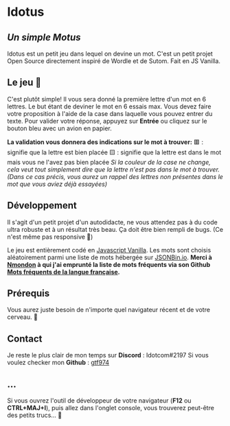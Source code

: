 # Idotus
## _Un simple Motus_

Idotus est un petit jeu dans lequel on devine un mot.
C'est un petit projet Open Source directement inspiré de Wordle et de Sutom.
Fait en JS Vanilla.

## Le jeu 📜
C'est plutôt simple!
Il vous sera donné la première lettre d'un mot en 6 lettres. Le but étant de deviner le mot en 6 essais max.
Vous devez faire votre proposition à l'aide de la case dans laquelle vous pouvez entrer du texte.
Pour valider votre réponse, appuyez sur **Entrée** ou cliquez sur le bouton bleu avec un avion en papier.

**La validation vous donnera des indications sur le mot à trouver:**
🟥 : signifie que la lettre est bien placée
🟨 : signifie que la lettre est dans le mot mais vous ne l'avez pas bien placée
_Si la couleur de la case ne change, cela veut tout simplement dire que la lettre n'est pas dans le mot à trouver._
_(Dans ce cas précis, vous aurez un rappel des lettres non présentes dans le mot que vous aviez déjà essayées)_

## Développement
Il s'agit d'un petit projet d'un autodidacte, ne vous attendez pas à du code ultra robuste et à un résultat très beau.
Ça doit être bien rempli de bugs.
(Ce n'est même pas responsive 👀)

Le jeu est entièrement codé en [Javascript Vanilla](https://developer.mozilla.org/fr/docs/Web/JavaScript).
Les mots sont choisis aléatoirement parmi une liste de mots hébergée sur [JSONBin.io](https://jsonbin.io/).
**Merci à [Nmondon](https://github.com/nmondon) à qui j'ai emprunté la liste de mots fréquents via son Github [Mots fréquents de la langue française](https://github.com/nmondon/mots-frequents).**

## Prérequis
Vous aurez juste besoin de n'importe quel navigateur récent et de votre cerveau. 🧠

## Contact
Je reste le plus clair de mon temps sur **Discord** : Idotcom#2197
Si vous voulez checker mon **Github** : [gtf974](https://github.com/gtf974)

## ...
Si vous ouvrez l'outil de développeur de votre navigateur (**F12** ou **CTRL+MAJ+I**), 
puis allez dans l'onglet console, vous trouverez peut-être des petits trucs... 🐰